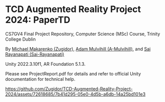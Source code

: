 # TCD Augmented Reality Project 2024: PaperTD

CS7GV4 Final Project Repository, Computer Science (MSc) Course, Trinity College Dublin

By [Michael Makarenko (Zugidor)](https://github.com/Zugidor), [Adam Mulvihill (A-Mulvihill)](https://github.com/A-Mulvihill), and [Sai Rayanapati (Sai-Rayanapati)](https://github.com/Sai-Rayanapati)

Unity 2022.3.10f1, AR Foundation 5.1.3.

Please see ProjectReport.pdf for details and refer to official Unity documentation for technical help.

https://github.com/Zugidor/TCD-Augmented-Reality-Project-2024/assets/72618685/7b41d295-05e0-4d5b-a6db-14a25bd101e3
